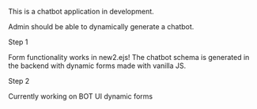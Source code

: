 This is a chatbot application in development.

Admin should be able to dynamically generate a chatbot.

Step 1

Form functionality works in new2.ejs! The chatbot schema is generated in the backend with dynamic forms made with vanilla JS.

Step 2

Currently working on BOT UI dynamic forms
